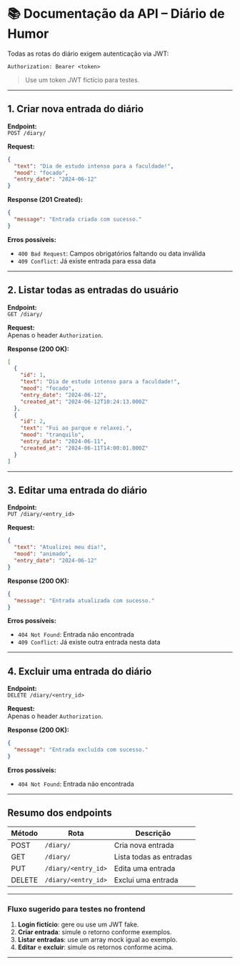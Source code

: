 
# 📚 Documentação da API – Diário de Humor

Todas as rotas do diário exigem autenticação via JWT:

```
Authorization: Bearer <token>
```

> Use um token JWT fictício para testes.

---

## 1. Criar nova entrada do diário

**Endpoint:**  
`POST /diary/`

**Request:**

```json
{
  "text": "Dia de estudo intenso para a faculdade!",
  "mood": "focado",
  "entry_date": "2024-06-12"
}
```

**Response (201 Created):**

```json
{
  "message": "Entrada criada com sucesso."
}
```

**Erros possíveis:**

- `400 Bad Request`: Campos obrigatórios faltando ou data inválida
- `409 Conflict`: Já existe entrada para essa data

---

## 2. Listar todas as entradas do usuário

**Endpoint:**  
`GET /diary/`

**Request:**  
Apenas o header `Authorization`.

**Response (200 OK):**

```json
[
  {
    "id": 1,
    "text": "Dia de estudo intenso para a faculdade!",
    "mood": "focado",
    "entry_date": "2024-06-12",
    "created_at": "2024-06-12T10:24:13.000Z"
  },
  {
    "id": 2,
    "text": "Fui ao parque e relaxei.",
    "mood": "tranquilo",
    "entry_date": "2024-06-11",
    "created_at": "2024-06-11T14:00:01.000Z"
  }
]
```

---

## 3. Editar uma entrada do diário

**Endpoint:**  
`PUT /diary/<entry_id>`

**Request:**

```json
{
  "text": "Atualizei meu dia!",
  "mood": "animado",
  "entry_date": "2024-06-12"
}
```

**Response (200 OK):**

```json
{
  "message": "Entrada atualizada com sucesso."
}
```

**Erros possíveis:**

- `404 Not Found`: Entrada não encontrada
- `409 Conflict`: Já existe outra entrada nesta data

---

## 4. Excluir uma entrada do diário

**Endpoint:**  
`DELETE /diary/<entry_id>`

**Request:**  
Apenas o header `Authorization`.

**Response (200 OK):**

```json
{
  "message": "Entrada excluída com sucesso."
}
```

**Erros possíveis:**

- `404 Not Found`: Entrada não encontrada

---

## Resumo dos endpoints

| Método | Rota                | Descrição                 |
|--------|---------------------|---------------------------|
| POST   | `/diary/`           | Cria nova entrada         |
| GET    | `/diary/`           | Lista todas as entradas   |
| PUT    | `/diary/<entry_id>` | Edita uma entrada         |
| DELETE | `/diary/<entry_id>` | Exclui uma entrada        |

---

### Fluxo sugerido para testes no frontend

1. **Login fictício**: gere ou use um JWT fake.
2. **Criar entrada**: simule o retorno conforme exemplos.
3. **Listar entradas**: use um array mock igual ao exemplo.
4. **Editar** e **excluir**: simule os retornos conforme acima.

---
